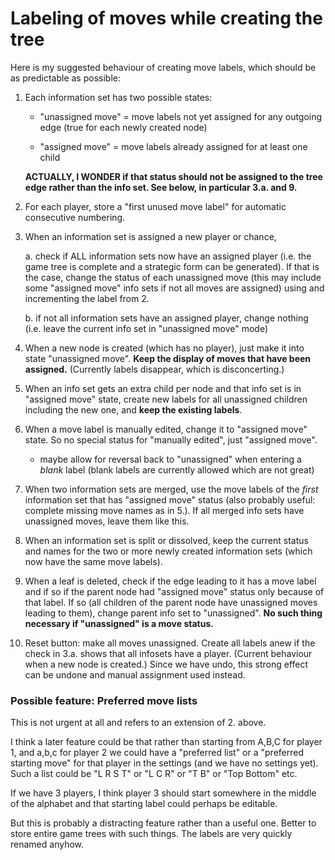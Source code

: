 # Labeling of moves while creating the tree

Here is my suggested behaviour of creating move labels,
which should be as predictable as possible:

1. Each information set has two possible states:

    * "unassigned move" = move labels not yet assigned for
      any outgoing edge (true for each newly created node)

    * "assigned move" = move labels already assigned for at
      least one child
    
    **ACTUALLY, I WONDER if that status should not be
    assigned to the tree edge rather than the info set.
    See below, in particular 3.a. and 9.**
 
2. For each player, store a "first unused move label" for
   automatic consecutive numbering.

3. When an information set is assigned a new player or chance,
   
   a. check if ALL information sets now have an assigned
     player (i.e. the game tree is complete and a strategic
     form can be generated). If that is the case, change the
     status of each unassigned move (this may include some
     "assigned move" info sets if not all moves are
     assigned) using and incrementing the label from 2.
   
   b. if not all information sets have an assigned player,
     change nothing (i.e. leave the current info set in
     "unassigned move" mode)

4. When a new node is created (which has no player), just
   make it into state "unassigned move".
   **Keep the display of moves that have been assigned.**
   (Currently labels disappear, which is disconcerting.)

5. When an info set gets an extra child per node and that
   info set is in "assigned move" state, create new labels
   for all unassigned children including the new one,
   and **keep the existing labels**.

6. When a move label is manually edited, change it to
   "assigned move" state. So no special status for
   "manually edited", just "assigned move".

   * maybe allow for reversal back to "unassigned" when
     entering a *blank* label (blank labels are currently
     allowed which are not great)

7. When two information sets are merged, use the move labels
   of the *first* information set that has "assigned move"
   status (also probably useful: complete missing move names as in 5.).
   If all merged info sets have unassigned moves, leave
   them like this. 

8. When an information set is split or dissolved, keep the
   current status and names for the two or more newly
   created information sets (which now have the same move
   labels).

9. When a leaf is deleted, check if the edge leading to it
   has a move label and if so if the parent node had
   "assigned move" status only because of that label. If so
   (all children of the parent node have unassigned moves
   leading to them), change parent info set to "unassigned".
   **No such thing necessary if "unassigned" is a move
   status.**

10. Reset button: make all moves unassigned. Create all
    labels anew if the check in 3.a. shows that all infosets
    have a player. (Current behaviour when a new node is
    created.)
    Since we have undo, this strong effect can be undone and
    manual assignment used instead.

### Possible feature: Preferred move lists

This is not urgent at all and refers to an extension of 2.
above.

I think a later feature could be that rather than starting
from A,B,C for player 1, and a,b,c for player 2
we could have a "preferred list" or a "preferred starting
move" for that player in the settings (and we have no
settings yet).
Such a list could be "L R S T" or "L C R" or "T B" or "Top
Bottom" etc.

If we have 3 players, I think player 3 should start
somewhere in the middle of the alphabet and that starting
label could perhaps be editable. 

But this is probably a distracting feature rather than a
useful one. Better to store entire game trees with such
things. The labels are very quickly renamed anyhow.

